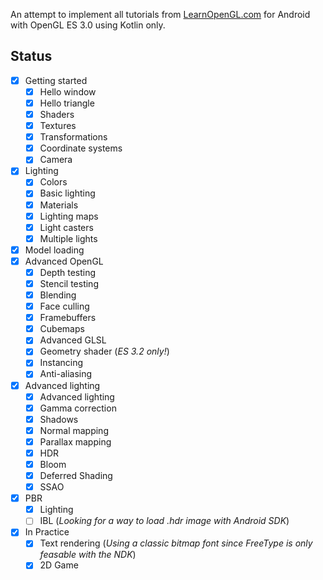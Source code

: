 An attempt to implement all tutorials from [LearnOpenGL.com](https://learnopengl.com/) for Android with OpenGL ES 3.0 using Kotlin only.

## Status

- [x] Getting started
    - [x] Hello window
    - [x] Hello triangle
    - [x] Shaders
    - [x] Textures
    - [x] Transformations
    - [x] Coordinate systems
    - [x] Camera
- [x] Lighting
    - [x] Colors
    - [x] Basic lighting
    - [x] Materials
    - [x] Lighting maps
    - [x] Light casters
    - [x] Multiple lights
- [x] Model loading
- [x] Advanced OpenGL
    - [x] Depth testing
    - [x] Stencil testing
    - [x] Blending
    - [x] Face culling
    - [x] Framebuffers
    - [x] Cubemaps
    - [x] Advanced GLSL
    - [x] Geometry shader (*ES 3.2 only!*)
    - [x] Instancing
    - [x] Anti-aliasing
- [x] Advanced lighting
    - [x] Advanced lighting
    - [x] Gamma correction
    - [x] Shadows
    - [x] Normal mapping
    - [x] Parallax mapping
    - [x] HDR
    - [x] Bloom
    - [x] Deferred Shading
    - [x] SSAO
- [x] PBR
    - [x] Lighting
    - [ ] IBL (*Looking for a way to load .hdr image with Android SDK*)
- [x] In Practice
    - [x] Text rendering (*Using a classic bitmap font since FreeType is only feasable with the NDK*)
    - [x] 2D Game
